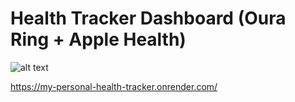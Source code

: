 # Health Tracker Dashboard (Oura Ring + Apple Health)

![alt text](https://scontent-cdt1-1.xx.fbcdn.net/v/t1.18169-9/21463405_1402540326509002_3724213608086268680_n.jpg?_nc_cat=110&ccb=1-7&_nc_sid=174925&_nc_ohc=6wI_Mly9il8AX-0HvTP&_nc_ht=scontent-cdt1-1.xx&oh=00_AfD4wShM-bDbiZHdgSSng18f0fk3RuEbitjLba19Wp7G-A&oe=63E766A1)

https://my-personal-health-tracker.onrender.com/
